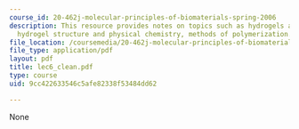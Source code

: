 ```yaml
---
course_id: 20-462j-molecular-principles-of-biomaterials-spring-2006
description: This resource provides notes on topics such as hydrogels as biomaterials,
  hydrogel structure and physical chemistry, methods of polymerization.
file_location: /coursemedia/20-462j-molecular-principles-of-biomaterials-spring-2006/9cc422633546c5afe82338f53484dd62_lec6_clean.pdf
file_type: application/pdf
layout: pdf
title: lec6_clean.pdf
type: course
uid: 9cc422633546c5afe82338f53484dd62

---
```

None